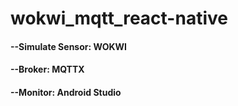 # wokwi_mqtt_react-native
#### --Simulate Sensor: WOKWI
#### --Broker: MQTTX
#### --Monitor: Android Studio
